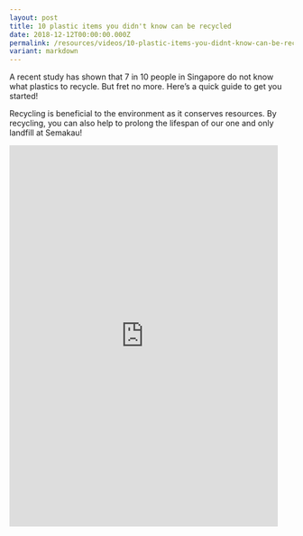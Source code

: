 ```yaml
---
layout: post
title: 10 plastic items you didn't know can be recycled
date: 2018-12-12T00:00:00.000Z
permalink: /resources/videos/10-plastic-items-you-didnt-know-can-be-recycled/
variant: markdown
---
```

A recent study has shown that 7 in 10 people in Singapore do not know what plastics to recycle. But fret no more. Here’s a quick guide to get you started!

Recycling is beneficial to the environment as it conserves resources. By recycling, you can also help to prolong the lifespan of our one and only landfill at Semakau!



<div class="bp-youtube">
      <iframe src="https://www.facebook.com/plugins/video.php?href=https%3A%2F%2Fwww.facebook.com%2FMEWRsingapore%2Fvideos%2F324701011634661%2F&amp;show_text=0&amp;width=476" width="476" height="676" style="border:none;overflow:hidden" scrolling="no" frameborder="0" allowfullscreen="true"></iframe>
</div>